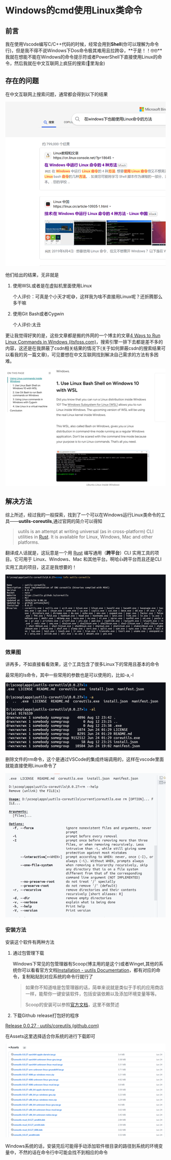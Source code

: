 # Windows的cmd使用Linux类命令

## 前言

我在使用Vscode编写C/C++代码的时候，经常会用到**Shell**(你可以理解为命令行)，但是我不得不说Windows下Dos命令极其难用且拉跨😩，**于是！！🤓🤓**我就在想能不能在Windows的命令提示符或者PowerShell下直接使用Linux的命令，然后我就在中文互联网上疯狂的搜索(💩里淘金)

## 存在的问题

在中文互联网上搜索问题，通常都会得到以下的结果

![image-20240812235813091](https://raw.githubusercontent.com/kashima19960/img/master/Win%E7%B3%BB%E7%BB%9F%E4%BD%BF%E7%94%A8Linux%E5%91%BD%E4%BB%A4%20/image-20240812235813091.png)

他们给出的结果，无非就是

1.   使用WSL或者是在虚拟机里面使用Linux

     个人评价：可真是个小天才呢😅，这样我为啥不直接用Linux呢？还折腾那么多干嘛

2.   使用Git Bash或者Cygwin 

     个人评价:太丑

更让我觉得好笑的是，这些文章都是搬的外网的一个博主的文章[4 Ways to Run Linux Commands in Windows (itsfoss.com)](https://itsfoss.com/run-linux-commands-in-windows/)，搜索引擎一排下去都是差不多的内容，这还是在我屏蔽了csdn相关结果的情况下(关于如何屏蔽csdn的搜索结果可以看我的另一篇文章)，可见要想在中文互联网找到解决自己需求的方法有多困难。

![image-20240813003550182](https://raw.githubusercontent.com/kashima19960/img/master/Win%E7%B3%BB%E7%BB%9F%E4%BD%BF%E7%94%A8Linux%E5%91%BD%E4%BB%A4%20/image-20240813003550182.png)

## 解决方法

综上所述，经过我的一般探索，找到了一个可以在Windows运行Linux类命令的工具——**uutils-coreutils**,通过官网的简介可以得知

>   uutils is an attempt at writing universal (as in cross-platform) CLI utilities in [Rust](https://www.rust-lang.org/). It is available for Linux, Windows, Mac and other platforms.

翻译成人话就是，这玩意是一个用 [Rust](https://www.rust-lang.org/) 编写通用（**跨平台**）CLI 实用工具的项目。它可用于 Linux、Windows、Mac 和其他平台。啊哈👍跨平台而且还是CLI实用工具的项目，这正是我想要的！

![image-20240813003942634](https://raw.githubusercontent.com/kashima19960/img/master/Win%E7%B3%BB%E7%BB%9F%E4%BD%BF%E7%94%A8Linux%E5%91%BD%E4%BB%A4%20/image-20240813003942634.png)

### 效果图

讲再多，不如直接看看效果，这个工具包含了很多Linux下的常用且基本的命令

最常用的ls命令，其中一些常用的参数也是可以使用的，比如-a,-l

![image-20240813004739055](https://raw.githubusercontent.com/kashima19960/img/master/Win%E7%B3%BB%E7%BB%9F%E4%BD%BF%E7%94%A8Linux%E5%91%BD%E4%BB%A4%20/image-20240813004739055.png)

删除文件的rm命令，这个是通过VSCode的集成终端调用的，这样在vscode里面就能直接使用Linux命令了

![image-20240813004927238](https://raw.githubusercontent.com/kashima19960/img/master/Win%E7%B3%BB%E7%BB%9F%E4%BD%BF%E7%94%A8Linux%E5%91%BD%E4%BB%A4%20/image-20240813004927238.png)

### 安装方法

安装这个软件有两种方法

1.   通过包管理下载

     Windows下常见的包管理器有Scoop(博主用的是这个)或者Winget,其他的系统你可以看看官方文档[Installation - uutils Documentation](https://uutils.github.io/coreutils/docs/installation.html)，都有对应的命令，复制粘贴到对应系统的命令行就行了

     >   如果你不知道啥是包管理器的话，简单来说就是类似于手机的应用商店一样，能帮你一键安装软件，包括安装依赖以及添加环境变量等等。
     >
     >   Scoop的安装可以参照[官方文档](https://github.com/ScoopInstaller/Scoop#installation)，这里不做赘述

2.   下载Github release打包好的程序

[Release 0.0.27 · uutils/coreutils (github.com)](https://github.com/uutils/coreutils/releases/tag/0.0.27)

在Assets这里选择适合你系统的进行下载即可

![image-20240813010032620](https://raw.githubusercontent.com/kashima19960/img/master/Win%E7%B3%BB%E7%BB%9F%E4%BD%BF%E7%94%A8Linux%E5%91%BD%E4%BB%A4%20/image-20240813010032620.png)

Windows系统的话，安装完后可能得手动添加软件根目录的路径到系统的环境变量中，不然的话在命令行中可能会找不到相应的命令